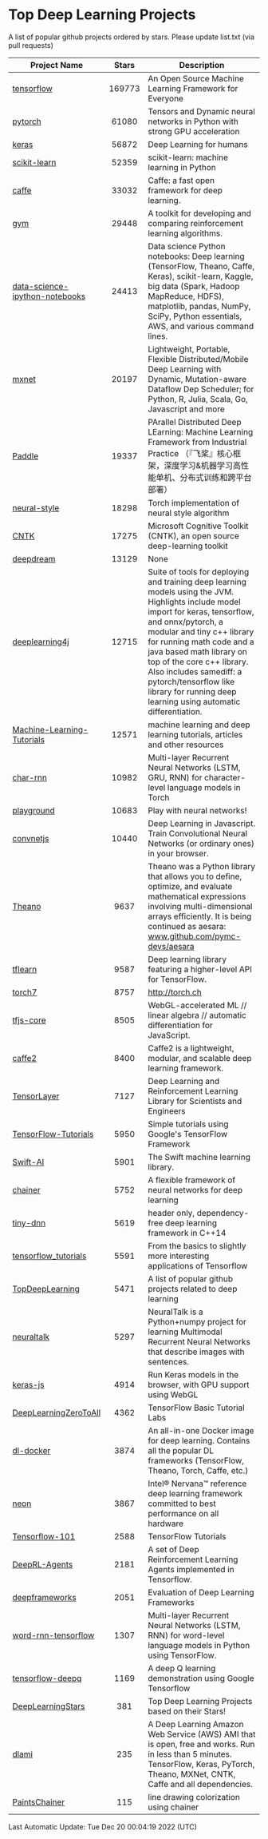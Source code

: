 # Top Deep Learning Projects
A list of popular github projects ordered by stars.
Please update list.txt (via pull requests)

|Project Name| Stars | Description |
| ---------- |:-----:| ----------- |
| [tensorflow](https://github.com/tensorflow/tensorflow) | 169773 | An Open Source Machine Learning Framework for Everyone |
| [pytorch](https://github.com/pytorch/pytorch) | 61080 | Tensors and Dynamic neural networks in Python with strong GPU acceleration |
| [keras](https://github.com/keras-team/keras) | 56872 | Deep Learning for humans |
| [scikit-learn](https://github.com/scikit-learn/scikit-learn) | 52359 | scikit-learn: machine learning in Python |
| [caffe](https://github.com/BVLC/caffe) | 33032 | Caffe: a fast open framework for deep learning. |
| [gym](https://github.com/openai/gym) | 29448 | A toolkit for developing and comparing reinforcement learning algorithms. |
| [data-science-ipython-notebooks](https://github.com/donnemartin/data-science-ipython-notebooks) | 24413 | Data science Python notebooks: Deep learning (TensorFlow, Theano, Caffe, Keras), scikit-learn, Kaggle, big data (Spark, Hadoop MapReduce, HDFS), matplotlib, pandas, NumPy, SciPy, Python essentials, AWS, and various command lines. |
| [mxnet](https://github.com/apache/mxnet) | 20197 | Lightweight, Portable, Flexible Distributed/Mobile Deep Learning with Dynamic, Mutation-aware Dataflow Dep Scheduler; for Python, R, Julia, Scala, Go, Javascript and more |
| [Paddle](https://github.com/PaddlePaddle/Paddle) | 19337 | PArallel Distributed Deep LEarning: Machine Learning Framework from Industrial Practice （『飞桨』核心框架，深度学习&机器学习高性能单机、分布式训练和跨平台部署） |
| [neural-style](https://github.com/jcjohnson/neural-style) | 18298 | Torch implementation of neural style algorithm |
| [CNTK](https://github.com/microsoft/CNTK) | 17275 | Microsoft Cognitive Toolkit (CNTK), an open source deep-learning toolkit |
| [deepdream](https://github.com/google/deepdream) | 13129 | None |
| [deeplearning4j](https://github.com/deeplearning4j/deeplearning4j) | 12715 | Suite of tools for deploying and training deep learning models using the JVM. Highlights include model import for keras, tensorflow, and onnx/pytorch, a modular and tiny c++ library for running math code and a java based math library on top of the core c++ library. Also includes samediff: a pytorch/tensorflow like library for running deep learning using automatic differentiation. |
| [Machine-Learning-Tutorials](https://github.com/ujjwalkarn/Machine-Learning-Tutorials) | 12571 | machine learning and deep learning tutorials, articles and other resources  |
| [char-rnn](https://github.com/karpathy/char-rnn) | 10982 | Multi-layer Recurrent Neural Networks (LSTM, GRU, RNN) for character-level language models in Torch |
| [playground](https://github.com/tensorflow/playground) | 10683 | Play with neural networks! |
| [convnetjs](https://github.com/karpathy/convnetjs) | 10440 | Deep Learning in Javascript. Train Convolutional Neural Networks (or ordinary ones) in your browser. |
| [Theano](https://github.com/Theano/Theano) | 9637 | Theano was a Python library that allows you to define, optimize, and evaluate mathematical expressions involving multi-dimensional arrays efficiently. It is being continued as aesara: www.github.com/pymc-devs/aesara |
| [tflearn](https://github.com/tflearn/tflearn) | 9587 | Deep learning library featuring a higher-level API for TensorFlow. |
| [torch7](https://github.com/torch/torch7) | 8757 | http://torch.ch |
| [tfjs-core](https://github.com/tensorflow/tfjs-core) | 8505 | WebGL-accelerated ML // linear algebra // automatic differentiation for JavaScript. |
| [caffe2](https://github.com/facebookarchive/caffe2) | 8400 | Caffe2 is a lightweight, modular, and scalable deep learning framework. |
| [TensorLayer](https://github.com/tensorlayer/TensorLayer) | 7127 | Deep Learning and Reinforcement Learning Library for Scientists and Engineers  |
| [TensorFlow-Tutorials](https://github.com/nlintz/TensorFlow-Tutorials) | 5950 | Simple tutorials using Google's TensorFlow Framework |
| [Swift-AI](https://github.com/Swift-AI/Swift-AI) | 5901 | The Swift machine learning library. |
| [chainer](https://github.com/chainer/chainer) | 5752 | A flexible framework of neural networks for deep learning |
| [tiny-dnn](https://github.com/tiny-dnn/tiny-dnn) | 5619 | header only, dependency-free deep learning framework in C++14 |
| [tensorflow_tutorials](https://github.com/pkmital/tensorflow_tutorials) | 5591 | From the basics to slightly more interesting applications of Tensorflow |
| [TopDeepLearning](https://github.com/aymericdamien/TopDeepLearning) | 5471 | A list of popular github projects related to deep learning |
| [neuraltalk](https://github.com/karpathy/neuraltalk) | 5297 | NeuralTalk is a Python+numpy project for learning Multimodal Recurrent Neural Networks that describe images with sentences. |
| [keras-js](https://github.com/transcranial/keras-js) | 4914 | Run Keras models in the browser, with GPU support using WebGL |
| [DeepLearningZeroToAll](https://github.com/hunkim/DeepLearningZeroToAll) | 4362 | TensorFlow Basic Tutorial Labs |
| [dl-docker](https://github.com/floydhub/dl-docker) | 3874 | An all-in-one Docker image for deep learning. Contains all the popular DL frameworks (TensorFlow, Theano, Torch, Caffe, etc.) |
| [neon](https://github.com/NervanaSystems/neon) | 3867 | Intel® Nervana™ reference deep learning framework committed to best performance on all hardware |
| [Tensorflow-101](https://github.com/sjchoi86/Tensorflow-101) | 2588 | TensorFlow Tutorials |
| [DeepRL-Agents](https://github.com/awjuliani/DeepRL-Agents) | 2181 | A set of Deep Reinforcement Learning Agents implemented in Tensorflow. |
| [deepframeworks](https://github.com/zer0n/deepframeworks) | 2051 | Evaluation of Deep Learning Frameworks |
| [word-rnn-tensorflow](https://github.com/hunkim/word-rnn-tensorflow) | 1307 | Multi-layer Recurrent Neural Networks (LSTM, RNN) for word-level language models in Python using TensorFlow. |
| [tensorflow-deepq](https://github.com/siemanko/tensorflow-deepq) | 1169 | A deep Q learning demonstration using Google Tensorflow |
| [DeepLearningStars](https://github.com/hunkim/DeepLearningStars) | 381 | Top Deep Learning Projects based on their Stars! |
| [dlami](https://github.com/ritchieng/dlami) | 235 | A Deep Learning Amazon Web Service (AWS) AMI that is open, free and works. Run in less than 5 minutes. TensorFlow, Keras, PyTorch, Theano, MXNet, CNTK, Caffe and all dependencies. |
| [PaintsChainer](https://github.com/taizan/PaintsChainer) | 115 | line drawing colorization using chainer |

Last Automatic Update: Tue Dec 20 00:04:19 2022 (UTC)
